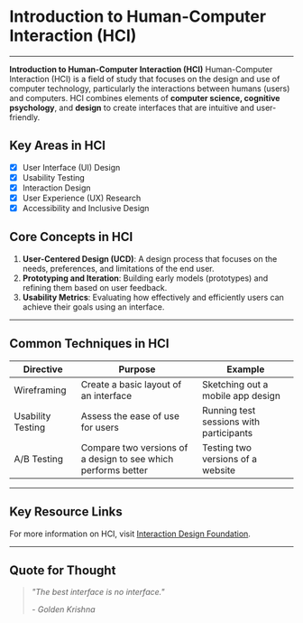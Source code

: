 # **Introduction to Human-Computer Interaction (HCI)**
---

**Introduction to Human-Computer Interaction (HCI)**
Human-Computer Interaction (HCI) is a field of study that focuses on the design and use of computer technology, particularly the interactions between humans (users) and computers. HCI combines elements of **computer science, cognitive psychology**, and **design** to create interfaces that are intuitive and user-friendly.

## Key Areas in HCI

- [x] User Interface (UI) Design
- [x] Usability Testing
- [x] Interaction Design
- [x] User Experience (UX) Research
- [x] Accessibility and Inclusive Design

## Core Concepts in HCI

1. **User-Centered Design (UCD)**: A design process that focuses on the needs, preferences, and limitations of the end user.
2. **Prototyping and Iteration**: Building early models (prototypes) and refining them based on user feedback.
3. **Usability Metrics**: Evaluating how effectively and efficiently users can achieve their goals using an interface.

---

## Common Techniques in HCI

Directive | Purpose | Example
---|---|---
Wireframing | Create a basic layout of an interface | Sketching out a mobile app design
Usability Testing | Assess the ease of use for users | Running test sessions with participants
A/B Testing | Compare two versions of a design to see which performs better | Testing two versions of a website
---

## Key Resource Links

For more information on HCI, visit [Interaction Design Foundation](https://www.interaction-design.org/?srsltid=AfmBOoq3lY4bNyy41Dspq-jOdWTaYJXtZJdfCnuCpro3zXEvHbei7BfI).

---

## Quote for Thought
>*"The best interface is no interface."*
>
>*- Golden Krishna*